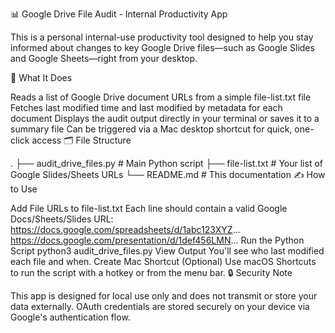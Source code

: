 📊 Google Drive File Audit - Internal Productivity App

This is a personal  internal-use productivity tool designed to help you stay informed about changes to key Google Drive files—such as Google Slides and Google Sheets—right from your desktop.

🧩 What It Does

Reads a list of Google Drive document URLs from a simple file-list.txt file
Fetches last modified time and last modified by metadata for each document
Displays the audit output directly in your terminal or saves it to a summary file
Can be triggered via a Mac desktop shortcut for quick, one-click access
🗂️ File Structure

.
├── audit_drive_files.py      # Main Python script
├── file-list.txt             # Your list of Google Slides/Sheets URLs
└── README.md                 # This documentation
✍️ How to Use

Add File URLs to file-list.txt
Each line should contain a valid Google Docs/Sheets/Slides URL:
https://docs.google.com/spreadsheets/d/1abc123XYZ...
https://docs.google.com/presentation/d/1def456LMN...
Run the Python Script
python3 audit_drive_files.py
View Output
You'll see who last modified each file and when.
Create Mac Shortcut (Optional)
Use macOS Shortcuts to run the script with a hotkey or from the menu bar.
🔒 Security Note

This app is designed for local use only and does not transmit or store your data externally. OAuth credentials are stored securely on your device via Google's authentication flow.
